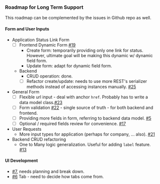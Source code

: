 ### Roadmap for Long Term Support

This roadmap can be complemented by the issues in Github repo as well.

#### Form and User Inputs

- Application Status Link Form
    - [ ] Frontend Dynamic Form [#19](https://github.com/rivernews/appl-tracky-spa/issues/19)
        - Create form: temporarily providing only one link for status. However, ultimate goal will be making this dynamic w/ dynamic field form.
        - Update form: adapt for dynamic field form. 
    - Backend
        - CRUD operation: done.
        - [ ] Refactor create/update: needs to use more REST's serializer methods instead of accessing instances manually. [#25](https://github.com/rivernews/appl-tracky-spa/issues/25)
- General Form
    - [ ] Flexible url input - deal with anchor `href`. Probably has to write a data model class.[#23](https://github.com/rivernews/appl-tracky-spa/issues/23)
    - [ ] Form validation [#22](https://github.com/rivernews/appl-tracky-spa/issues/22) - single source of truth - for both backend and frontend.
    - [ ] Providing more fields in form, referring to backend data model. [#5](https://github.com/rivernews/appl-tracky-spa/issues/5)
    - [ ] Optional / required fields review for convenience. [#17](https://github.com/rivernews/appl-tracky-spa/issues/17)
- User Requests
    - More input types for application (perhaps for company, ... also). [#21](https://github.com/rivernews/appl-tracky-spa/issues/21)
- Backend CRUD refactoring
    - One to Many logic generalization. Useful for adding `label` feature. [#13](https://github.com/rivernews/appl-tracky-spa/issues/13)

#### UI Development

- [#7](https://github.com/rivernews/appl-tracky-spa/issues/7), needs planning and break down.
- [#6](https://github.com/rivernews/appl-tracky-spa/issues/7) Tab - need to decide how tabs come from.
